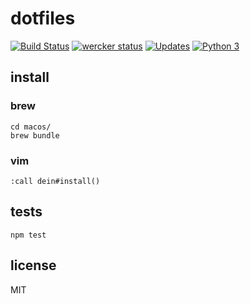 # dotfiles

[![Build Status](https://travis-ci.org/9renpoto/dotfiles.svg?branch=master)](https://travis-ci.org/9renpoto/dotfiles)
[![wercker status](https://app.wercker.com/status/271b6752f17730af03c2bbf3bcc10527/s/master "wercker status")](https://app.wercker.com/applications/5828179e78c55f01002bab0c)
[![Updates](https://pyup.io/repos/github/9renpoto/dotfiles/shield.svg)](https://pyup.io/repos/github/9renpoto/dotfiles/)
[![Python 3](https://pyup.io/repos/github/9renpoto/dotfiles/python-3-shield.svg)](https://pyup.io/repos/github/9renpoto/dotfiles/)

## install

### brew

    cd macos/
    brew bundle

### vim

    :call dein#install()

## tests

    npm test

## license

MIT
